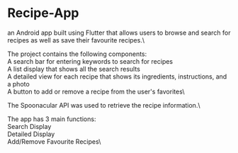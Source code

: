 # Recipe-App
an Android app built using Flutter that allows users to browse and search for recipes as well as save their favourite recipes.\

The project contains the following components:\
  A search bar for entering keywords to search for recipes\
  A list display that shows all the search results\
  A detailed view for each recipe that shows its ingredients, instructions, and a photo\
  A button to add or remove a recipe from the user's favorites\
 
The Spoonacular API was used to retrieve the recipe information.\

The app has 3 main functions:\
  Search Display\
  Detailed Display\
  Add/Remove Favourite Recipes\
